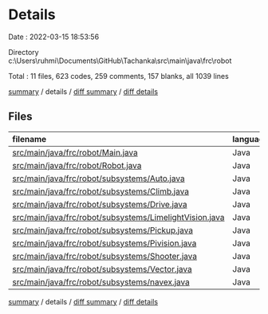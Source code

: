 # Details

Date : 2022-03-15 18:53:56

Directory c:\Users\ruhmi\Documents\GitHub\Tachanka\src\main\java\frc\robot

Total : 11 files,  623 codes, 259 comments, 157 blanks, all 1039 lines

[summary](results.md) / details / [diff summary](diff.md) / [diff details](diff-details.md)

## Files
| filename | language | code | comment | blank | total |
| :--- | :--- | ---: | ---: | ---: | ---: |
| [src/main/java/frc/robot/Main.java](/src/main/java/frc/robot/Main.java) | Java | 8 | 13 | 5 | 26 |
| [src/main/java/frc/robot/Robot.java](/src/main/java/frc/robot/Robot.java) | Java | 49 | 6 | 12 | 67 |
| [src/main/java/frc/robot/subsystems/Auto.java](/src/main/java/frc/robot/subsystems/Auto.java) | Java | 20 | 0 | 4 | 24 |
| [src/main/java/frc/robot/subsystems/Climb.java](/src/main/java/frc/robot/subsystems/Climb.java) | Java | 43 | 1 | 19 | 63 |
| [src/main/java/frc/robot/subsystems/Drive.java](/src/main/java/frc/robot/subsystems/Drive.java) | Java | 109 | 16 | 22 | 147 |
| [src/main/java/frc/robot/subsystems/LimelightVision.java](/src/main/java/frc/robot/subsystems/LimelightVision.java) | Java | 46 | 0 | 6 | 52 |
| [src/main/java/frc/robot/subsystems/Pickup.java](/src/main/java/frc/robot/subsystems/Pickup.java) | Java | 101 | 2 | 15 | 118 |
| [src/main/java/frc/robot/subsystems/Pivision.java](/src/main/java/frc/robot/subsystems/Pivision.java) | Java | 18 | 2 | 5 | 25 |
| [src/main/java/frc/robot/subsystems/Shooter.java](/src/main/java/frc/robot/subsystems/Shooter.java) | Java | 137 | 24 | 27 | 188 |
| [src/main/java/frc/robot/subsystems/Vector.java](/src/main/java/frc/robot/subsystems/Vector.java) | Java | 92 | 114 | 21 | 227 |
| [src/main/java/frc/robot/subsystems/navex.java](/src/main/java/frc/robot/subsystems/navex.java) | Java | 0 | 81 | 21 | 102 |

[summary](results.md) / details / [diff summary](diff.md) / [diff details](diff-details.md)